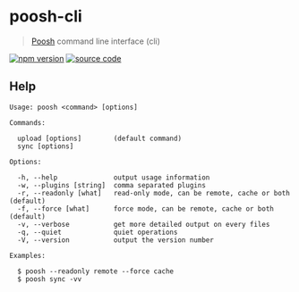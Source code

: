 # poosh-cli

> [Poosh](https://github.com/yvele/poosh) command line interface (cli)

[![npm version](https://img.shields.io/npm/v/poosh-cli.svg)](https://www.npmjs.com/package/poosh-cli)
[![source code](https://img.shields.io/badge/source%20code-master-blue.svg)](https://github.com/yvele/poosh/tree/master/packages/poosh-cli)

## Help

```
Usage: poosh <command> [options]

Commands:

  upload [options]        (default command)
  sync [options]

Options:

  -h, --help              output usage information
  -w, --plugins [string]  comma separated plugins
  -r, --readonly [what]   read-only mode, can be remote, cache or both (default)
  -f, --force [what]      force mode, can be remote, cache or both (default)
  -v, --verbose           get more detailed output on every files
  -q, --quiet             quiet operations
  -V, --version           output the version number

Examples:

  $ poosh --readonly remote --force cache
  $ poosh sync -vv
```
